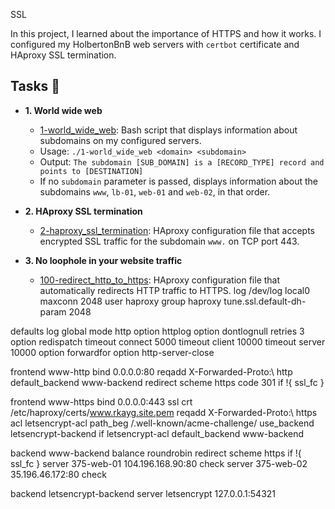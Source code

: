  SSL

In this project, I learned about the importance of HTTPS and how it works. I
configured my HolbertonBnB web servers with `certbot` certificate and HAproxy
SSL termination.

## Tasks :page_with_curl:

* **1. World wide web**
  * [1-world_wide_web](./1-world_wide_web): Bash script that displays
  information about subdomains on my configured servers.
  * Usage: `./1-world_wide_web <domain> <subdomain>`
  * Output: `The subdomain [SUB_DOMAIN] is a [RECORD_TYPE] record and
  points to [DESTINATION]`
  * If no `subdomain` parameter is passed, displays information about the
  subdomains `www`, `lb-01`, `web-01` and `web-02`, in that order.

* **2. HAproxy SSL termination**
  * [2-haproxy_ssl_termination](./2-haproxy_ssl_termination): HAproxy
  configuration file that accepts encrypted SSL traffic for the subdomain
  `www.` on TCP port 443.

* **3. No loophole in your website traffic**
  * [100-redirect_http_to_https](./100-redirect_http_to_https): HAproxy
  configuration file that automatically redirects HTTP traffic to HTTPS.
    log     /dev/log local0
    maxconn 2048
    user    haproxy
    group   haproxy
    tune.ssl.default-dh-param 2048

defaults
    log     global
    mode    http
    option  httplog
    option  dontlognull
    retries 3
    option  redispatch
    timeout connect  5000
    timeout client  10000
    timeout server  10000
    option  forwardfor
    option  http-server-close

frontend www-http
    bind   0.0.0.0:80
    reqadd X-Forwarded-Proto:\ http
    default_backend www-backend
    redirect scheme https code 301 if !{ ssl_fc }

frontend www-https
    bind   0.0.0.0:443 ssl crt /etc/haproxy/certs/www.rkayg.site.pem
    reqadd X-Forwarded-Proto:\ https
    acl    letsencrypt-acl path_beg /.well-known/acme-challenge/
    use_backend letsencrypt-backend if letsencrypt-acl
    default_backend www-backend

backend www-backend
    balance  roundrobin
    redirect scheme https if !{ ssl_fc }
    server 375-web-01 104.196.168.90:80 check
    server 375-web-02 35.196.46.172:80 check

backend letsencrypt-backend
    server letsencrypt 127.0.0.1:54321

